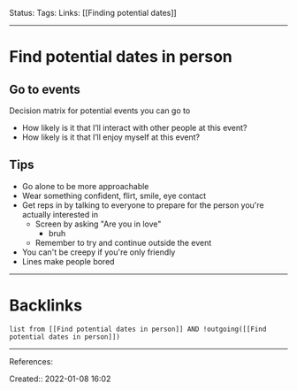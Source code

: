 Status: 
Tags: 
Links: [[Finding potential dates]]
___
# Find potential dates in person
## Go to events
Decision matrix for potential events you can go to
- How likely is it that I’ll interact with other people at this event?
- How likely is it that I’ll enjoy myself at this event?

## Tips
- Go alone to be more approachable
- Wear something confident, flirt, smile, eye contact
- Get reps in by talking to everyone to prepare for the person you're actually interested in
	- Screen by asking "Are you in love"
		- bruh
	- Remember to try and continue outside the event
- You can't be creepy if you're only friendly
- Lines make people bored
___
# Backlinks
```dataview
list from [[Find potential dates in person]] AND !outgoing([[Find potential dates in person]])
```
___
References:

Created:: 2022-01-08 16:02